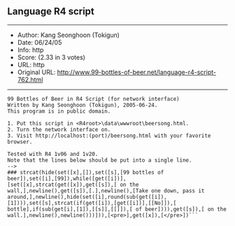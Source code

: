 
## Language R4 script ##
---
- Author: Kang Seonghoon (Tokigun)
- Date: 06/24/05
- Info: http
- Score:  (2.33 in 3 votes)
- URL: http
- Original URL: http://www.99-bottles-of-beer.net/language-r4-script-762.html
---

```<!--
99 Bottles of Beer in R4 Script (for network interface)
Written by Kang Seonghoon (Tokigun), 2005-06-24.
This program is in public domain.

1. Put this script in <R4root>\data\wwwroot\beersong.html.
2. Turn the network interface on.
3. Visit http://localhost:(port)/beersong.html with your favorite browser.

Tested with R4 1v06 and 1v20.
Note that the lines below should be put into a single line.
-->
### strcat(hide(set([x],[]),set([s],[99 bottles of
beer]),set([i],[99]),while([get([i])],[set([x],strcat(get([x]),get([s]),[ on the
wall,],newline(),get([s]),[.],newline(),[Take one down, pass it
around,],newline(),hide(set([i],round(sub(get([i]),[1]))),set([s],strcat(if(get([i]),[get([i])],[[No]]),[
bottle],if(sub(get[i],[1]),[[s]],[[]]),[ of beer]))),get([s]),[ on the
wall.],newline(),newline()))])),[<pre>],get([x]),[</pre>])```